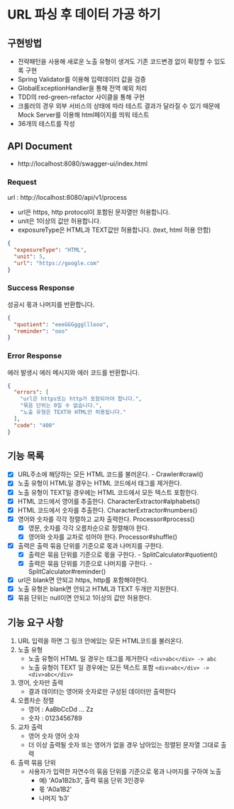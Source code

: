 # URL 파싱 후 데이터 가공 하기

## 구현방법
* 전략패턴을 사용해 새로운 노출 유형이 생겨도 기존 코드변경 없이 확장할 수 있도록 구현
* Spring Validator를 이용해 입력데이터 값을 검증
* GlobalExceptionHandler을 통해 전역 예외 처리
* TDD의 red-green-refactor 사이클을 통해 구현
* 크롤러의 경우 외부 서비스의 상태에 따라 테스트 결과가 달라질 수 있기 때문에 Mock Server를 이용해 html페이지를 띄워 테스트
* 36개의 테스트를 작성

## API Document
* http://localhost:8080/swagger-ui/index.html

### Request
url : http://localhost:8080/api/v1/process
* url은 https, http protocol이 포함된 문자열만 허용합니다.
* unit은 1이상의 값만 허용합니다.
* exposureType은 HTML과 TEXT값만 허용합니다. (text, html 허용 안함)

```json
{
  "exposureType": "HTML",
  "unit": 5,
  "url": "https://google.com"
}
```

### Success Response
성공시 몫과 나머지를 반환합니다.
```json
{
  "quotient": "eeeGGGggglllooo",
  "reminder": "ooo"
}
```

### Error Response
에러 발생시 에러 메시지와 에러 코드를 반환합니다.
```json
{
  "errors": [
    "url은 https또는 http가 포함되어야 합니다.",
    "묶음 단위는 0일 수 없습니다.",
    "노출 유형은 TEXT와 HTML만 허용됩니다."
  ],
  "code": "400"
}
```

## 기능 목록
- [x] URL주소에 해당하는 모든 HTML 코드를 불러온다. - Crawler#crawl()
- [x] 노출 유형이 HTML일 경우는 HTML 코드에서 태그를 제거한다.
- [x] 노출 유형이 TEXT일 경우에는 HTML 코드에서 모든 텍스트 포함한다.
- [x] HTML 코드에서 영어를 추출한다. CharacterExtractor#alphabets()
- [x] HTML 코드에서 숫자를 추출한다. CharacterExtractor#numbers()
- [x] 영어와 숫자를 각각 정렬하고 교차 출력한다. Processor#process()
  - [x] 영문, 숫자를 각각 오름차순으로 정렬해야 한다.
  - [x] 영어와 숫자를 교차로 섞어야 한다. Processor#shuffle()
- [x] 출력은 출력 묶음 단위를 기준으로 몫과 나머지를 구한다.
  - [x] 출력은 묶음 단위를 기준으로 몫을 구한다. - SplitCalculator#quotient()
  - [x] 출력은 묶음 단위를 기준으로 나머지를 구한다. - SplitCalculator#reminder()
- [x] url은 blank면 안되고 https, http를 포함해야한다.
- [x] 노출 유형은 blank면 안되고 HTML과 TEXT 두개만 지원한다.
- [x] 묶음 단위는 null이면 안되고 1이상의 값만 허용한다. 

## 기능 요구 사항
1. URL 입력을 하면 그 링크 안에있는 모든 HTML코드를 불러온다.
2. 노출 유형
   - 노출 유형이 HTML 일 경우는 태그를 제거한다 ```<div>abc</div> -> abc```
   - 노출 유형이 TEXT 일 경우에는 모든 텍스트 포함 ```<div>abc</div> -> <div>abc</div>```
3. 영어, 숫자만 출력
   - 결과 데이터는 영어와 숫자로만 구성된 데이터만 출력한다
4. 오름차순 정렬
   - 영어 : AaBbCcDd ... Zz
   - 숫자 : 0123456789
5. 교차 출력
   - 영어 숫자 영어 숫자
   - 더 이상 출력될 숫자 또는 영어가 없을 경우 남아있는 정렬된 문자열 그대로 출력
6. 출력 묶음 단위
   - 사용자가 입력한 자연수의 묶음 단위를 기준으로 몫과 나머지를 구하여 노출
     - 예) ‘A0a1B2b3’, 출력 묶음 단위 3인경우
     - 몫 ‘A0a1B2’
     - 나머지 ‘b3’

